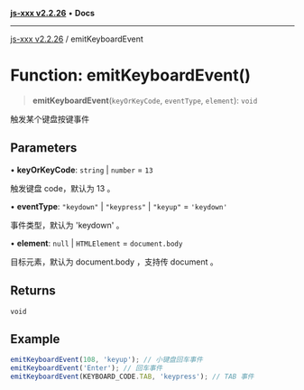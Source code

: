 [**js-xxx v2.2.26**](../README.md) • **Docs**

***

[js-xxx v2.2.26](../README.md) / emitKeyboardEvent

# Function: emitKeyboardEvent()

> **emitKeyboardEvent**(`keyOrKeyCode`, `eventType`, `element`): `void`

触发某个键盘按键事件

## Parameters

• **keyOrKeyCode**: `string` \| `number` = `13`

触发键盘 code，默认为 13 。

• **eventType**: `"keydown"` \| `"keypress"` \| `"keyup"` = `'keydown'`

事件类型，默认为 'keydown' 。

• **element**: `null` \| `HTMLElement` = `document.body`

目标元素，默认为 document.body ，支持传 document 。

## Returns

`void`

## Example

```ts
emitKeyboardEvent(108, 'keyup'); // 小键盘回车事件
emitKeyboardEvent('Enter'); // 回车事件
emitKeyboardEvent(KEYBOARD_CODE.TAB, 'keypress'); // TAB 事件
```
